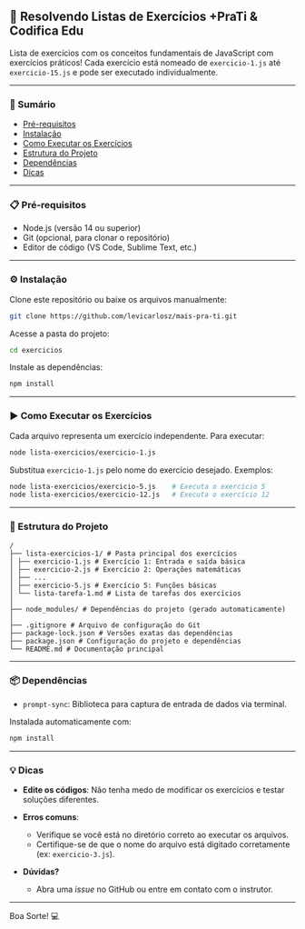 ## 🚀 Resolvendo Listas de Exercícios +PraTi & Codifica Edu

Lista de exercícios com os conceitos fundamentais de JavaScript com exercícios práticos! Cada exercício está nomeado de `exercicio-1.js` até `exercicio-15.js` e pode ser executado individualmente.

---

### 📌 Sumário
- [Pré-requisitos](#pré-requisitos)
- [Instalação](#instalação)
- [Como Executar os Exercícios](#como-executar-os-exercícios)
- [Estrutura do Projeto](#estrutura-do-projeto)
- [Dependências](#dependências)
- [Dicas](#dicas)

---

### 📋 Pré-requisitos
- Node.js (versão 14 ou superior)
- Git (opcional, para clonar o repositório)
- Editor de código (VS Code, Sublime Text, etc.)

---

### ⚙️ Instalação

Clone este repositório ou baixe os arquivos manualmente:
```bash
git clone https://github.com/levicarlosz/mais-pra-ti.git
```

Acesse a pasta do projeto:
```bash
cd exercicios
```

Instale as dependências:
```bash
npm install
```

---

### ▶️ Como Executar os Exercícios

Cada arquivo representa um exercício independente. Para executar:
```bash
node lista-exercicios/exercicio-1.js
```

Substitua `exercicio-1.js` pelo nome do exercício desejado. Exemplos:
```bash
node lista-exercicios/exercicio-5.js    # Executa o exercício 5
node lista-exercicios/exercicio-12.js   # Executa o exercício 12
```

---

### 📂 Estrutura do Projeto
```
/
├── lista-exercicios-1/ # Pasta principal dos exercícios
│ ├── exercicio-1.js # Exercício 1: Entrada e saída básica
│ ├── exercicio-2.js # Exercício 2: Operações matemáticas
│ ├── ...
│ ├── exercicio-5.js # Exercício 5: Funções básicas
│ └── lista-tarefa-1.md # Lista de tarefas dos exercícios
│
├── node_modules/ # Dependências do projeto (gerado automaticamente)
│
├── .gitignore # Arquivo de configuração do Git
├── package-lock.json # Versões exatas das dependências
├── package.json # Configuração do projeto e dependências
└── README.md # Documentação principal
```

---

### 📦 Dependências
- `prompt-sync`: Biblioteca para captura de entrada de dados via terminal.

Instalada automaticamente com:
```bash
npm install
```

---

### 💡 Dicas
- **Edite os códigos**: Não tenha medo de modificar os exercícios e testar soluções diferentes.

- **Erros comuns**:
  - Verifique se você está no diretório correto ao executar os arquivos.
  - Certifique-se de que o nome do arquivo está digitado corretamente (ex: `exercicio-3.js`).

- **Dúvidas?**
  - Abra uma *issue* no GitHub ou entre em contato com o instrutor.

---

Boa Sorte! 💻